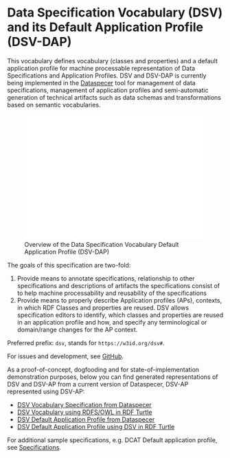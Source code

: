 # Data Specification Vocabulary (DSV) and its Default Application Profile (DSV-DAP)

This vocabulary defines vocabulary (classes and properties) and a default application profile for machine processable representation of Data Specifications and Application Profiles.
DSV and DSV-DAP is currently being implemented in the [Dataspecer](https://dataspecer.com) tool for management of data specifications, management of application profiles and semi-automatic generation of technical artifacts such as data schemas and transformations based on semantic vocabularies.

<figure>
  <!--<img
  src="dsv.svg"
  alt="Manually created overview of the Data Specification Vocabulary Default Application Profile (DSV-DAP)">
  <figcaption><a href="https://drive.google.com/file/d/1o2xKy98YfNde0OUb-NMBMlrMkLUD2EuA/view?usp=sharing" title="DSV-DAP diagram in draw.io">Manually created</a> overview of the Data Specification Vocabulary Default Application Profile (DSV-DAP)</figcaption>-->
  <img
  src="dsv-dap/80bb66a5-4182-4250-90c2-90b7f0b05a7b.svg"
  alt="Overview of the Data Specification Vocabulary Default Application Profile (DSV-DAP)">
  <figcaption>Overview of the Data Specification Vocabulary Default Application Profile (DSV-DAP)</figcaption>
</figure>

The goals of this specification are two-fold:
1. Provide means to annotate specifications, relationship to other specifications and descriptions of artifacts the specifications consist of to help machine processability and reusability of the specifications
2. Provide means to properly describe Application profiles (APs), contexts, in which RDF Classes and properties are reused. DSV allows specification editors to identify, which classes and properties are reused in an application profile and how, and specify any terminological or domain/range changes for the AP context.

Preferred prefix: `dsv`, stands for `https://w3id.org/dsv#`.

For issues and development, see [GitHub](https://github.com/mff-uk/data-specification-vocabulary).

As a proof-of-concept, dogfooding and for state-of-implementation demonstration purposes, below you can find generated representations of DSV and DSV-AP from a current version of Dataspecer, DSV-AP represented using DSV-AP:
- [DSV Vocabulary Specification from Dataspecer](dsv)
- [DSV Vocabulary using RDFS/OWL in RDF Turtle](dsv.ttl)
- [DSV Default Application Profile from Dataspecer](dsv-dap)
- [DSV Default Application Profile using DSV in RDF Turtle](dsv-dap.ttl)

For additional sample specifications, e.g. DCAT Default application profile, see [Specifications](https://mff-uk.github.io/specifications/).
